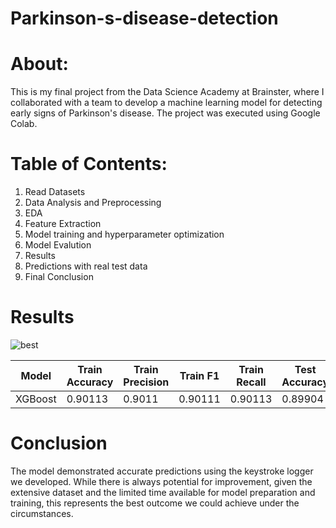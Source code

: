 # Parkinson-s-disease-detection

# About: 
This is my final project from the Data Science Academy at Brainster, where I collaborated with a team to develop a machine learning model for detecting early signs of Parkinson's disease. The project was executed using Google Colab.

# Table of Contents:
1. Read Datasets
2. Data Analysis and Preprocessing
3. EDA
4. Feature Extraction
5. Model training and hyperparameter optimization
6. Model Evalution
7. Results
8. Predictions with real test data
9. Final Conclusion

# Results

![best](https://github.com/user-attachments/assets/8b2fa7aa-93ab-4589-8a7b-9756eafa7bc9)


| Model   | Train Accuracy | Train Precision | Train F1 | Train Recall | Test Accuracy | Test Precision | Test F1 | Test Recall |
|---------|----------------|-----------------|----------|--------------|---------------|----------------|---------|-------------|
| XGBoost | 0.90113        | 0.9011          | 0.90111  | 0.90113      | 0.89904       | 0.89902        | 0.89903 | 0.89904     |




# Conclusion

The model demonstrated accurate predictions using the keystroke logger we developed. While there is always potential for improvement, given the extensive dataset and the limited time available for model preparation and training, this represents the best outcome we could achieve under the circumstances.


